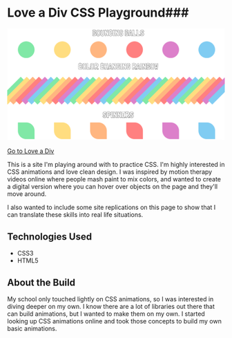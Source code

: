 # Love a Div CSS Playground###

![Love a Div](/assets/love-a-div.png "Love A Div CSS Playground")

[Go to Love a Div](https://aileenmwong.github.io/love-a-div/)

This is a site I'm playing around with to practice CSS. I'm highly interested in CSS animations and love clean design. I was inspired by motion therapy videos online where people mash paint to mix colors, and wanted to create a digital version where you can hover over objects on the page and they'll move around.

I also wanted to include some site replications on this page to show that I can translate these skills into real life situations. 

## Technologies Used ###

- CSS3  
- HTML5 

## About the Build ### 

My school only touched lightly on CSS animations, so I was interested in diving deeper on my own. I know there are a lot of libraries out there that can build animations, but I wanted to make them on my own. I started looking up CSS animations online and took those concepts to build my own basic animations.

